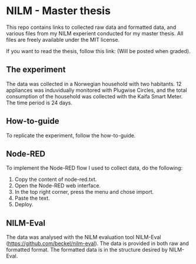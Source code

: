 # NILM - Master thesis 
This repo contains links to collected raw data and formatted data, and various files from my NILM experient conducted for my master thesis. All files are freely available under the MIT license.  

If you want to read the thesis, follow this link: (Will be posted when graded).

## The experiment

The data was collected in a Norwegian household with two habitants. 12 appliances was induvidually monitored with Plugwise Circles, and the total consumption of the household was collected with the Kaifa Smart Meter. The time period is 24 days. 

## How-to-guide

To replicate the experiment, follow the how-to-guide.

## Node-RED

To implement the Node-RED flow I used to collect data, do the following: 
1. Copy the content of node-red.txt.
2. Open the Node-RED web interface.
3. In the top right corner, press the menu and chose import.
4. Paste the text.
5. Deploy. 

## NILM-Eval

The data was analysed with the NILM evaluation tool NILM-Eval (https://github.com/beckel/nilm-eval). The data is provided in both raw and formatted format. The formatted data is in the structure desired by NILM-Eval.   
